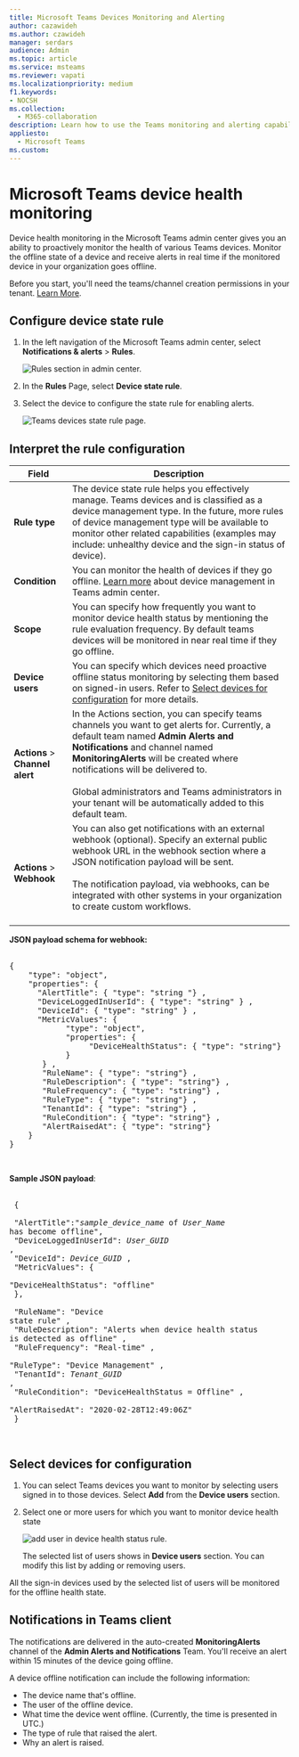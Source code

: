 ```yaml
---
title: Microsoft Teams Devices Monitoring and Alerting
author: cazawideh
ms.author: czawideh
manager: serdars
audience: Admin
ms.topic: article
ms.service: msteams
ms.reviewer: vapati
ms.localizationpriority: medium
f1.keywords:
- NOCSH
ms.collection: 
  - M365-collaboration
description: Learn how to use the Teams monitoring and alerting capabilities in the Microsoft Teams admin center to proactively monitor the health state of Teams devices
appliesto: 
  - Microsoft Teams
ms.custom: 
---
```


# Microsoft Teams device health monitoring

Device health monitoring in the Microsoft Teams admin center gives you an ability to proactively monitor the health of various Teams devices. Monitor the offline state of a device and receive alerts in real time if the monitored device in your organization goes offline.  

Before you start, you'll need the teams/channel creation permissions in your tenant. [Learn More](/microsoft-365/solutions/manage-creation-of-groups?view=o365-worldwide).

## Configure device state rule

1. In the left navigation of the Microsoft Teams admin center, select **Notifications & alerts** > **Rules**.

   ![Rules section in admin center.](../media/select-rules.png)

2. In the **Rules** Page, select **Device state rule**.

3. Select the device to configure the state rule for enabling alerts.

    ![Teams devices state rule page.](../media/device-state-rule.png )

## Interpret the rule configuration


|Field |Description  |
|--------|-------------|
|**Rule type**   |The device state rule helps you effectively manage. Teams devices and is classified as a device management type. In the future, more rules of device management type will be available to monitor other related capabilities (examples may include: unhealthy device and the sign-in status of device).|
|**Condition**   |You can monitor the health of devices if they go offline. [Learn more](../devices/device-management.md) about device management in Teams admin center. |
|**Scope**   |You can specify how frequently you want to monitor device health status by mentioning the rule evaluation frequency. By default teams devices will be monitored in near real time if they go offline. |
|**Device users**   |You can specify which devices need proactive offline status monitoring by selecting them based on signed-in users. Refer to [Select devices for configuration](#select-devices-for-configuration) for more details. |
|**Actions** > **Channel alert**   |In the Actions section, you can specify teams channels you want to get alerts for. Currently, a default team named **Admin Alerts and Notifications** and channel named **MonitoringAlerts** will be created where notifications will be delivered to. <BR/> <BR/> Global administrators and Teams administrators in your tenant will be automatically added to this default team.|
|**Actions** > **Webhook**   |You can also get notifications with an external webhook (optional). Specify an external public webhook URL in the webhook section where a JSON notification payload will be sent. <BR/> <BR/>  The notification payload, via webhooks, can be integrated with other systems in your organization to create custom workflows.<br/><br/> 

**JSON payload schema for webhook:** <BR/><BR/>
<pre lang="json">{ <br/>    "type": "object",<br>    "properties": { <br/>      "AlertTitle": { "type": "string "} ,<br/>      "DeviceLoggedInUserId": { "type": "string" } ,<br/>      "DeviceId": { "type": "string" } , <br/>      "MetricValues": { <br/>            "type": "object",<br/>            "properties": { <br/>                 "DeviceHealthStatus": { "type": "string"} <br/>            } <br/>       } ,<br/>       "RuleName": { "type": "string"} ,<br/>       "RuleDescription": { "type": "string"} ,<br/>       "RuleFrequency": { "type": "string"} ,<br/>       "RuleType": { "type": "string"} ,<br/>       "TenantId": { "type": "string"} , <br/>       "RuleCondition": { "type": "string"} , <br/>       "AlertRaisedAt": { "type": "string"} <br/>    } <br/>} </pre> <br/> 

  **Sample JSON payload**:<br/> <br/> <pre lang="JSON">    { <br/>      "AlertTitle":"*sample_device_name* of *User_Name* has become offline",<br/>      "DeviceLoggedInUserId": *User_GUID* ,<br/>      "DeviceId": *Device_GUID* , <br/>      "MetricValues": { <br/>         "DeviceHealthStatus": "offline" <br/>            }, <br/>        <br/>       "RuleName": "Device state rule" ,<br/>       "RuleDescription": "Alerts when device health status is detected as offline" ,<br/>       "RuleFrequency": "Real-time" ,<br/>       "RuleType": "Device Management" ,<br/>       "TenantId": *Tenant_GUID* , <br/>       "RuleCondition": "DeviceHealthStatus = Offline" , <br/>       "AlertRaisedAt": "2020-02-28T12:49:06Z" <br/>    }  </pre> <br/> 

## Select devices for configuration

1. You can select Teams devices you want to monitor by selecting users signed in to those devices. Select **Add** from the **Device users** section.

2. Select one or more users for which you want to monitor device health state

   ![add user in device health status rule.](../media/select-device-users.png )

   The selected list of users shows in **Device users** section. You can modify this list by adding or removing users.

All the sign-in devices used by the selected list of users will be monitored for the offline health state.

## Notifications in Teams client

The notifications are delivered in the auto-created **MonitoringAlerts** channel of the **Admin Alerts and Notifications** Team. You'll receive an alert within 15 minutes of the device going offline. 

A device offline notification can include the following information:

- The device name that's offline.
- The user of the offline device.
- What time the device went offline. (Currently, the time is presented in UTC.)
- The type of rule that raised the alert.
- Why an alert is raised.
